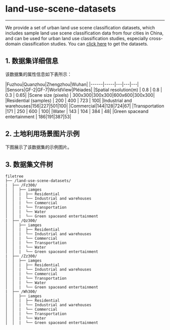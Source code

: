 # land-use-scene-datasets


-----


We provide a set of urban land use scene classification datasets, which includes sample land use scene classification data from four cities in China, and can be used for urban land use classification studies, especially cross-domain classification studies.
You can [click here](https://drive.google.com/drive/folders/1cjPkFuqMti1yf_q2-4Evps14SmNfapGi?usp=sharing) to get the datasets.

## 1. 数据集详细信息
该数据集的属性信息如下表所示：

|Fuzhou|Quanzhou|Zhengzhou|Wuhan|
|------|-----|---|---|---|
|Sensors|GF-2|GF-7|WorldView|Pléiades|
|Spatial resolution(m) | 0.8 | 0.8 | 0.3 | 0.65|
|Scene size (pixels) | 300x300|300x300|600x600|300x300|
|Residential (samples) | 200 | 400 | 723 | 100|
|Industrial and warehouses|156|227|501|100|
|Commercial|144|128|724|67|
|Transportation |171 | 250 | 600 | 100|
|Water    | 143 | 104 | 384 | 48|
|Green spaceand entertainment | 186|191|387|53|

## 2. 土地利用场景图片示例
下图展示了该数据集的示例图片。

## 3. 数据集文件树

```
filetree
├── /land-use-scene-datasets/
|  ├── /Fz300/
│  │  ├── iamges
│  │  |  ├── Residential
│  │  |  └── Industrial and warehouses
│  │  |  └── Commercial
│  │  |  └── Transportation
│  │  |  └── Water
│  │  |  └── Green spaceand entertainment
|  ├── /Qz300/
│  │  ├── iamges
│  │  |  ├── Residential
│  │  |  └── Industrial and warehouses
│  │  |  └── Commercial
│  │  |  └── Transportation
│  │  |  └── Water
│  │  |  └── Green spaceand entertainment
|  ├── /Zz300/
│  │  ├── iamges
│  │  |  ├── Residential
│  │  |  └── Industrial and warehouses
│  │  |  └── Commercial
│  │  |  └── Transportation
│  │  |  └── Water
│  │  |  └── Green spaceand entertainment
|  ├── /Wh300/
│  │  ├── iamges
│  │  |  ├── Residential
│  │  |  └── Industrial and warehouses
│  │  |  └── Commercial
│  │  |  └── Transportation
│  │  |  └── Water
│  │  |  └── Green spaceand entertainment
